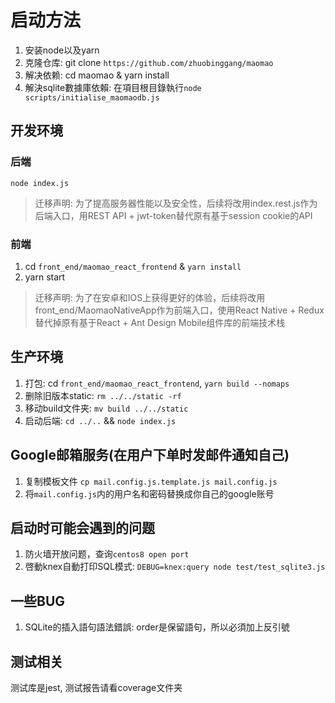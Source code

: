 # 启动方法
1. 安装node以及yarn
2. 克隆仓库: git clone `https://github.com/zhuobinggang/maomao`
3. 解决依赖: cd maomao & yarn install
4. 解決sqlite數據庫依賴: 在項目根目錄執行`node scripts/initialise_maomaodb.js`

## 开发环境
### 后端
`node index.js`

> 迁移声明: 为了提高服务器性能以及安全性，后续将改用index.rest.js作为后端入口，用REST API + jwt-token替代原有基于session cookie的API

### 前端
1. cd `front_end/maomao_react_frontend` &  `yarn install`
2. yarn start

> 迁移声明: 为了在安卓和IOS上获得更好的体验，后续将改用front_end/MaomaoNativeApp作为前端入口，使用React Native + Redux替代掉原有基于React + Ant Design Mobile组件库的前端技术栈

## 生产环境
1. 打包: cd `front_end/maomao_react_frontend`, `yarn build --nomaps`
2. 删除旧版本static: `rm ../../static -rf`
3. 移动build文件夹: `mv build ../../static`
3. 启动后端: `cd ../..` && `node index.js`

## Google邮箱服务(在用户下单时发邮件通知自己)
1. 复制模板文件 `cp mail.config.js.template.js mail.config.js` 
2. 将`mail.config.js`内的用户名和密码替换成你自己的google账号

## 启动时可能会遇到的问题
1. 防火墙开放问题，查询`centos8 open port`
2. 啓動knex自動打印SQL模式: `DEBUG=knex:query node test/test_sqlite3.js`

## 一些BUG
1. SQLite的插入語句語法錯誤: order是保留語句，所以必須加上反引號

## 测试相关
测试库是jest, 测试报告请看coverage文件夹